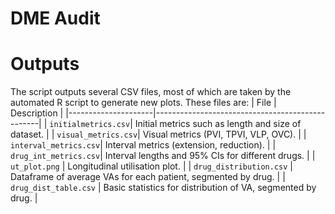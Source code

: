 # DME Audit

# Outputs
The script outputs several CSV files, most of which are taken by the automated R script to generate new plots. These files are:
| File                | Description                                     |
|---------------------|-------------------------------------------------|
| `initialmetrics.csv`| Initial metrics such as length and size of dataset. |
| `visual_metrics.csv`| Visual metrics (PVI, TPVI, VLP, OVC).               |
| `interval_metrics.csv`| Interval metrics (extension, reduction).      |
| `drug_int_metrics.csv`| Interval lengths and 95% CIs for different drugs.  |
| `ut_plot.png` | Longitudinal utilisation plot.     |
| `drug_distribution.csv` | Dataframe of average VAs for each patient, segmented by drug. |
| `drug_dist_table.csv` | Basic statistics for distribution of VA, segmented by drug. |
